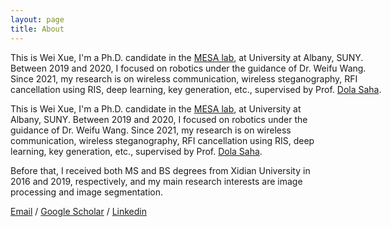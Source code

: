 ```yaml
---
layout: page
title: About
---
```


<!-- **Not Pure Poole** is a simple, beautiful, and powerful Jekyll theme for blogs. It is built on [Poole](https://github.com/poole/poole) and [Pure](https://purecss.io/).

For more information about Not Pure Poole, please browse the [README](https://github.com/vszhub/not-pure-poole) file.


[Email](mailto://xwei4@albany.edu)  /  [Google Scholar](https://scholar.google.com/citations?user=k_yYzV4AAAAJ&hl=en)  /  [Linkedin](https://www.linkedin.com/in/xue-wei-752275231/)  /  CV -->

<p style="text-align:left;width: 120%;">
    This is Wei Xue, I'm a Ph.D. candidate in the <a href="https://www.albany.edu/mesalabs/">MESA lab</a>, at University at Albany, SUNY. Between 2019 and 2020, I focused on robotics under the guidance of Dr. Weifu Wang. Since 2021, my research is on wireless communication, wireless steganography, RFI cancellation using RIS, deep learning, key generation, etc., supervised by Prof. <a href="https://www.albany.edu/faculty/dsaha/">Dola Saha</a>.
</p>


<p>This is Wei Xue, I'm a Ph.D. candidate in the <a href="https://www.albany.edu/mesalabs/">MESA lab</a>, at University at Albany, SUNY. Between 2019 and 2020, I focused on robotics under the guidance of Dr. Weifu Wang. Since 2021, my research is on wireless communication, wireless steganography, RFI cancellation using RIS, deep learning, key generation, etc., supervised by Prof. <a href="https://www.albany.edu/faculty/dsaha/">Dola Saha</a>.</p>

<p>Before that, I received both MS and BS degrees from Xidian University in 2016 and 2019, respectively, and my main research interests are image processing and image segmentation. </p>

[Email](mailto://xwei4@albany.edu)  /  [Google Scholar](https://scholar.google.com/citations?user=k_yYzV4AAAAJ&hl=en)  /  [Linkedin](https://www.linkedin.com/in/xue-wei-752275231/)


     
